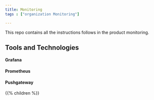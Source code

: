 ```yaml
---
title: Monitoring
tags : ["organization Monitoring"]

---
```

This repo contains all the instructions follows in the product monitoring.

## Tools and Technologies
#### Grafana
#### Prometheus
#### Pushgateway 

{{% children  %}}